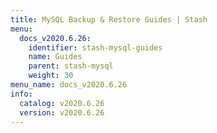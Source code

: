 ```yaml
---
title: MySQL Backup & Restore Guides | Stash
menu:
  docs_v2020.6.26:
    identifier: stash-mysql-guides
    name: Guides
    parent: stash-mysql
    weight: 30
menu_name: docs_v2020.6.26
info:
  catalog: v2020.6.26
  version: v2020.6.26
---
```



